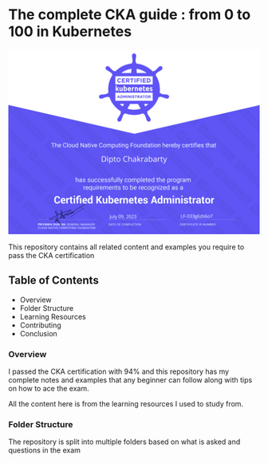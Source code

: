 # The complete CKA guide : from 0 to 100 in Kubernetes

<img src="images/Cert.png">

This repository contains all related content and examples you require to pass the CKA certification

## Table of Contents

- Overview
- Folder Structure
- Learning Resources
- Contributing
- Conclusion

### Overview

I passed the CKA certification with 94% and this repository has my complete notes and examples that any beginner can follow along with tips on how to ace the exam.

All the content here is from the learning resources I used to study from.

### Folder Structure

The repository is split into multiple folders based on what is asked and questions in the exam